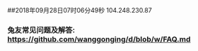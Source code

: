 ##2018年09月28日07时06分49秒 104.248.230.87
### 兔友常见问题及解答: https://github.com/wanggonging/d/blob/w/FAQ.md
